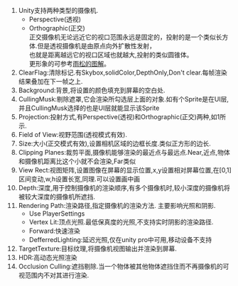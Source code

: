 1. Unity支持两种类型的摄像机.  
	- Perspective(透视)
	- Orthographic(正交)  
	正交摄像机无论远近它的视口范围永远是固定的，投射的是一个类似长方体.但是透视摄像机是由原点向外扩散性发射，  
	也就是距离越远它的视口区域也就越大,投射的类似圆锥体。  
	更形象的可参考[雨松的图解](http://www.xuanyusong.com/archives/3036)。
2. ClearFlag:清除标记.有Skybox,solidColor,DepthOnly,Don't clear.每帧渲染结果叠加在下一帧之上.
3. Background:背景,将设置的颜色填充到屏幕的空白处.
4. CullingMusk:剔除遮罩,它会渲染所勾选层上面的对象.如有个Sprite是在UI层,并且CullingMusk选择的也是UI层就能显示该Sprite
5. Projection:投射方式,有Perspective(透视)和Orthographic(正交)两种,如1所示.
6. Field of View:视野范围(透视模式有效).
7. Size:大小(正交模式有效),设置相机区域的边框长度.类似正方形的边长.
8. Clipping Planes:裁剪平面,摄像机能够渲染的最近点与最远点.Near,近点,物体和摄像机距离比这个小就不会渲染,Far类似
9. View Rect:视图矩阵,设置图像在屏幕的显示位置,x,y设置相对屏幕位置,在[0,1]区间变动,w,h设置长宽,同理.可以设置画中画
10. Depth:深度,用于控制摄像机的渲染顺序,有多个摄像机时,较小深度的摄像机将被较大深度的摄像机所遮挡.
11. Rendering Path:渲染路径,指定摄像机的渲染方法. 主要影响光照和阴影. 
    - Use PlayerSettings
    - Vertex Lit:顶点光照.最低保真度的光照,不支持实时阴影的渲染路径.
    - Forward:快速渲染
    - DefferredLighting:延迟光照,仅在unity pro中可用,移动设备不支持
12. TargetTexture:目标纹理,将摄像机视图输出并渲染到屏幕.
13. HDR:高动态光照渲染
14. Occlusion Culling:遮挡剔除.当一个物体被其他物体遮挡住而不再摄像机的可视范围内不对其进行渲染.